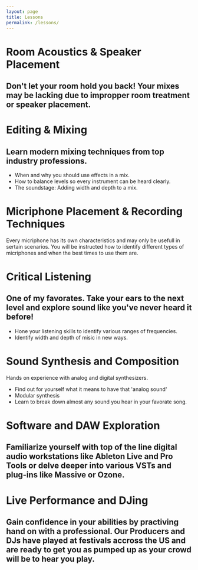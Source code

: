 ```yaml
---
layout: page
title: Lessons
permalink: /lessons/
---
```

# Room Acoustics & Speaker Placement

## Don't let your room hold you back! Your mixes may be lacking due to impropper room treatment or speaker placement.

# Editing & Mixing

## Learn modern mixing techniques from top industry professions. 

*  When and why you should use effects in a mix. 
*  How to balance levels so every instrument can be heard clearly.
*  The soundstage: Adding width and depth to a mix.

# Micriphone Placement & Recording Techniques

Every micriphone has its own characteristics and may only be usefull in sertain scenarios. You will be instructed how to identify different types of micriphones and when the best times to use them are.

# Critical Listening

## One of my favorates. Take your ears to the next level and explore sound like you've never heard it before! 

*  Hone your listening skills to identify various ranges of frequencies.
*  Identify width and depth of misic in new ways.

# Sound Synthesis and Composition
Hands on experience with analog and digital synthesizers.
*  Find out for yourself what it means to have that 'analog sound'
*  Modular synthesis
*  Learn to break down almost any sound you hear in your favorate song.

# Software and DAW Exploration

## Familiarize yourself with top of the line digital audio workstations like Ableton Live and Pro Tools or delve deeper into various VSTs and plug-ins like Massive or Ozone.

# Live Performance and DJing

## Gain confidence in your abilities by practiving hand on with a professional. Our Producers and DJs have played at festivals accross the US and are ready to get you as pumped up as your crowd will be to hear you play.